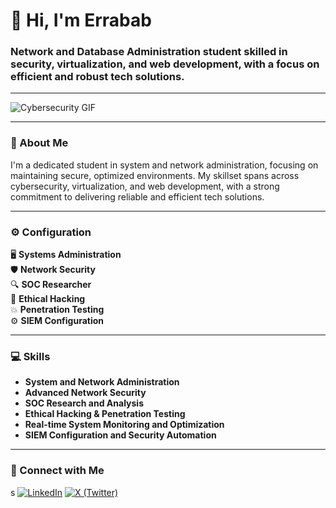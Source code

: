 # 👋 Hi, I'm Errabab

### Network and Database Administration student skilled in security, virtualization, and web development, with a focus on efficient and robust tech solutions.

---

![Cybersecurity GIF](https://media0.giphy.com/media/v1.Y2lkPTc5MGI3NjExcHFhOWVsNXFrYWhqazV6eXVvamxlazB6dmxwcmg1OGQxcDJucGNuNyZlcD12MV9pbnRlcm5hbF9naWZfYnlfaWQmY3Q9Zw/2IudUHdI075HL02Pkk/giphy.webp) <!-- Replace with a more relevant GIF if needed -->

---

### 📜 About Me
I'm a dedicated student in system and network administration, focusing on maintaining secure, optimized environments. My skillset spans across cybersecurity, virtualization, and web development, with a strong commitment to delivering reliable and efficient tech solutions.

---

### ⚙️ Configuration

<configuration>

  🖥️ **Systems Administration**  
  🛡️ **Network Security**  
  🔍 **SOC Researcher**  
  👾 **Ethical Hacking**  
  💥 **Penetration Testing**  
  ⚙️ **SIEM Configuration**  

</configuration>

---

### 💻 Skills

- **System and Network Administration**  
- **Advanced Network Security**  
- **SOC Research and Analysis**  
- **Ethical Hacking & Penetration Testing**  
- **Real-time System Monitoring and Optimization**  
- **SIEM Configuration and Security Automation**  

---

### 🤝 Connect with Me
s
[![LinkedIn](https://img.shields.io/badge/LinkedIn-Errabab-blue?style=for-the-badge&logo=linkedin)](https://www.linkedin.com/in/erabab-salec-ahrayam-316584263/)
[![X (Twitter)](https://img.shields.io/badge/X-_jk_29-blue?style=for-the-badge&logo=x)](https://x.com/_jk_29)




